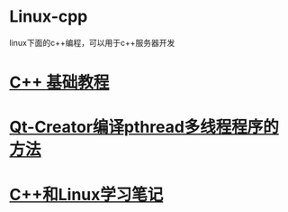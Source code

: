 # Linux-cpp
linux下面的c++编程，可以用于c++服务器开发
# <a href="https://doc.yonyoucloud.com/doc/wiki/project/cplusplus/index.html">C++ 基础教程</a>
# <a href="https://blog.csdn.net/ctrigger/article/details/109792659">Qt-Creator编译pthread多线程程序的方法</a>
# <a href="https://github.com/szza/LearningNote">C++和Linux学习笔记</a>
